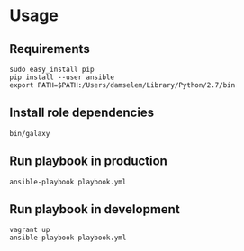 # Usage

## Requirements

```
sudo easy_install pip
pip install --user ansible
export PATH=$PATH:/Users/damselem/Library/Python/2.7/bin
```

## Install role dependencies

```
bin/galaxy
```

## Run playbook in production

```
ansible-playbook playbook.yml
```

## Run playbook in development

```
vagrant up
ansible-playbook playbook.yml
```
